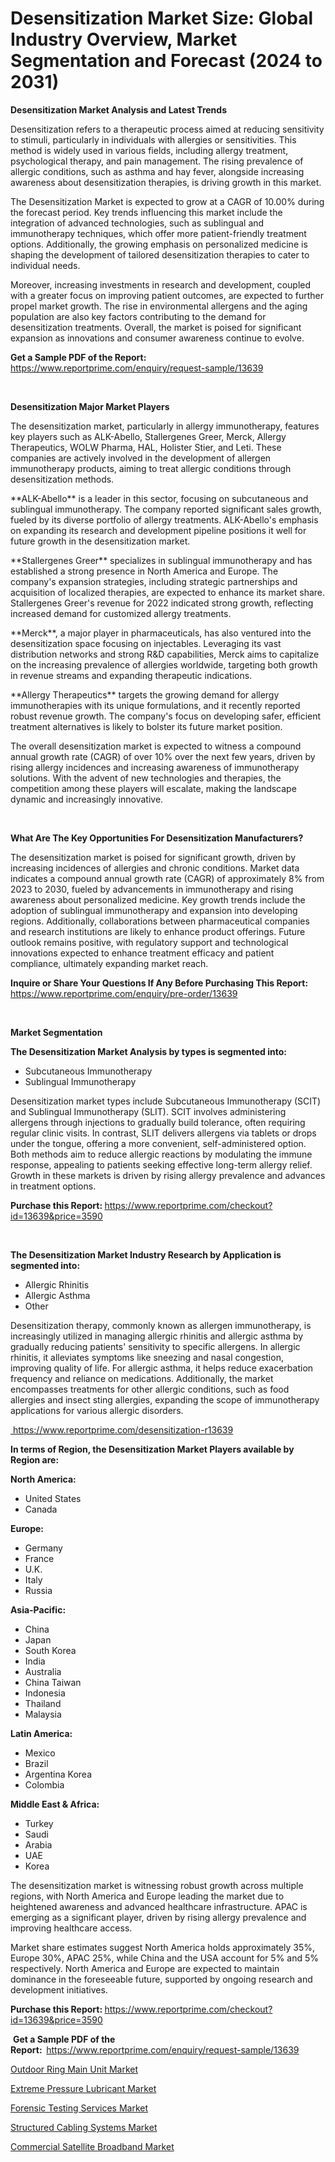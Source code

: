 <p><h1>Desensitization Market Size: Global Industry Overview, Market Segmentation and Forecast (2024 to 2031)</h1></p><p><strong>Desensitization Market Analysis and Latest Trends</strong></p>
<p><p>Desensitization refers to a therapeutic process aimed at reducing sensitivity to stimuli, particularly in individuals with allergies or sensitivities. This method is widely used in various fields, including allergy treatment, psychological therapy, and pain management. The rising prevalence of allergic conditions, such as asthma and hay fever, alongside increasing awareness about desensitization therapies, is driving growth in this market.</p><p>The Desensitization Market is expected to grow at a CAGR of 10.00% during the forecast period. Key trends influencing this market include the integration of advanced technologies, such as sublingual and immunotherapy techniques, which offer more patient-friendly treatment options. Additionally, the growing emphasis on personalized medicine is shaping the development of tailored desensitization therapies to cater to individual needs.</p><p>Moreover, increasing investments in research and development, coupled with a greater focus on improving patient outcomes, are expected to further propel market growth. The rise in environmental allergens and the aging population are also key factors contributing to the demand for desensitization treatments. Overall, the market is poised for significant expansion as innovations and consumer awareness continue to evolve.</p></p>
<p><strong>Get a Sample PDF of the Report:&nbsp;</strong> <a href="https://www.reportprime.com/enquiry/request-sample/13639?utm_campaign=1170&utm_medium=2&utm_source=Github&utm_content=ia&utm_term=11102024&utm_id=desensitization">https://www.reportprime.com/enquiry/request-sample/13639</a></p>
<p>&nbsp;</p>
<p><strong>Desensitization Major Market Players</strong></p>
<p><p>The desensitization market, particularly in allergy immunotherapy, features key players such as ALK-Abello, Stallergenes Greer, Merck, Allergy Therapeutics, WOLW Pharma, HAL, Holister Stier, and Leti. These companies are actively involved in the development of allergen immunotherapy products, aiming to treat allergic conditions through desensitization methods.</p><p>**ALK-Abello** is a leader in this sector, focusing on subcutaneous and sublingual immunotherapy. The company reported significant sales growth, fueled by its diverse portfolio of allergy treatments. ALK-Abello's emphasis on expanding its research and development pipeline positions it well for future growth in the desensitization market.</p><p>**Stallergenes Greer** specializes in sublingual immunotherapy and has established a strong presence in North America and Europe. The company's expansion strategies, including strategic partnerships and acquisition of localized therapies, are expected to enhance its market share. Stallergenes Greer's revenue for 2022 indicated strong growth, reflecting increased demand for customized allergy treatments.</p><p>**Merck**, a major player in pharmaceuticals, has also ventured into the desensitization space focusing on injectables. Leveraging its vast distribution networks and strong R&D capabilities, Merck aims to capitalize on the increasing prevalence of allergies worldwide, targeting both growth in revenue streams and expanding therapeutic indications.</p><p>**Allergy Therapeutics** targets the growing demand for allergy immunotherapies with its unique formulations, and it recently reported robust revenue growth. The company's focus on developing safer, efficient treatment alternatives is likely to bolster its future market position.</p><p>The overall desensitization market is expected to witness a compound annual growth rate (CAGR) of over 10% over the next few years, driven by rising allergy incidences and increasing awareness of immunotherapy solutions. With the advent of new technologies and therapies, the competition among these players will escalate, making the landscape dynamic and increasingly innovative.</p></p>
<p>&nbsp;</p>
<p><strong>What Are The Key Opportunities For Desensitization Manufacturers?</strong></p>
<p><p>The desensitization market is poised for significant growth, driven by increasing incidences of allergies and chronic conditions. Market data indicates a compound annual growth rate (CAGR) of approximately 8% from 2023 to 2030, fueled by advancements in immunotherapy and rising awareness about personalized medicine. Key growth trends include the adoption of sublingual immunotherapy and expansion into developing regions. Additionally, collaborations between pharmaceutical companies and research institutions are likely to enhance product offerings. Future outlook remains positive, with regulatory support and technological innovations expected to enhance treatment efficacy and patient compliance, ultimately expanding market reach.</p></p>
<p><strong>Inquire or Share Your Questions If Any Before Purchasing This Report:</strong> <a href="https://www.reportprime.com/enquiry/pre-order/13639?utm_campaign=1170&utm_medium=2&utm_source=Github&utm_content=ia&utm_term=11102024&utm_id=desensitization">https://www.reportprime.com/enquiry/pre-order/13639</a></p>
<p>&nbsp;</p>
<p><strong>Market Segmentation</strong></p>
<p><strong>The Desensitization Market Analysis by types is segmented into:</strong></p>
<p><ul><li>Subcutaneous Immunotherapy</li><li>Sublingual Immunotherapy</li></ul></p>
<p><p>Desensitization market types include Subcutaneous Immunotherapy (SCIT) and Sublingual Immunotherapy (SLIT). SCIT involves administering allergens through injections to gradually build tolerance, often requiring regular clinic visits. In contrast, SLIT delivers allergens via tablets or drops under the tongue, offering a more convenient, self-administered option. Both methods aim to reduce allergic reactions by modulating the immune response, appealing to patients seeking effective long-term allergy relief. Growth in these markets is driven by rising allergy prevalence and advances in treatment options.</p></p>
<p><strong>Purchase this Report:&nbsp;</strong><a href="https://www.reportprime.com/checkout?id=13639&price=3590&utm_campaign=1170&utm_medium=2&utm_source=Github&utm_content=ia&utm_term=11102024&utm_id=desensitization">https://www.reportprime.com/checkout?id=13639&price=3590</a></p>
<p>&nbsp;</p>
<p><strong>The Desensitization Market Industry Research by Application is segmented into:</strong></p>
<p><ul><li>Allergic Rhinitis</li><li>Allergic Asthma</li><li>Other</li></ul></p>
<p><p>Desensitization therapy, commonly known as allergen immunotherapy, is increasingly utilized in managing allergic rhinitis and allergic asthma by gradually reducing patients' sensitivity to specific allergens. In allergic rhinitis, it alleviates symptoms like sneezing and nasal congestion, improving quality of life. For allergic asthma, it helps reduce exacerbation frequency and reliance on medications. Additionally, the market encompasses treatments for other allergic conditions, such as food allergies and insect sting allergies, expanding the scope of immunotherapy applications for various allergic disorders.</p></p>
<p><a href="https://www.reportprime.com/desensitization-r13639?utm_campaign=1170&utm_medium=2&utm_source=Github&utm_content=ia&utm_term=11102024&utm_id=desensitization">&nbsp;https://www.reportprime.com/desensitization-r13639</a></p>
<p><strong>In terms of Region, the Desensitization Market Players available by Region are:</strong></p>
<p>
    <p> <strong> North America: </strong>
        <ul>
            <li>United States</li>
            <li>Canada</li>
        </ul>
        </p> 
    <p> <strong> Europe: </strong>
        <ul>
            <li>Germany</li>
            <li>France</li>
            <li>U.K.</li>
            <li>Italy</li>
            <li>Russia</li>
        </ul>
        </p> 
    <p> <strong> Asia-Pacific: </strong>
        <ul>
            <li>China</li>
            <li>Japan</li>
            <li>South Korea</li>
            <li>India</li>
            <li>Australia</li>
            <li>China Taiwan</li>
            <li>Indonesia</li>
            <li>Thailand</li>
            <li>Malaysia</li>
        </ul>
        </p> 
    <p> <strong> Latin America: </strong>
        <ul>
            <li>Mexico</li>
            <li>Brazil</li>
            <li>Argentina Korea</li>
            <li>Colombia</li>
        </ul>
        </p> 
    <p> <strong> Middle East & Africa: </strong>
        <ul>
            <li>Turkey</li>
            <li>Saudi</li>
            <li>Arabia</li>
            <li>UAE</li>
            <li>Korea</li>
        </ul>
    </p>
    </p>
<p><p>The desensitization market is witnessing robust growth across multiple regions, with North America and Europe leading the market due to heightened awareness and advanced healthcare infrastructure. APAC is emerging as a significant player, driven by rising allergy prevalence and improving healthcare access. </p><p>Market share estimates suggest North America holds approximately 35%, Europe 30%, APAC 25%, while China and the USA account for 5% and 5% respectively. North America and Europe are expected to maintain dominance in the foreseeable future, supported by ongoing research and development initiatives.</p></p>
<p><strong>Purchase this Report: </strong><a href="https://www.reportprime.com/checkout?id=13639&price=3590&utm_campaign=1170&utm_medium=2&utm_source=Github&utm_content=ia&utm_term=11102024&utm_id=desensitization">https://www.reportprime.com/checkout?id=13639&price=3590</a></p>
<p>&nbsp;<strong>Get a Sample PDF of the Report:&nbsp;&nbsp;</strong><a href="https://www.reportprime.com/enquiry/request-sample/13639?utm_campaign=1170&utm_medium=2&utm_source=Github&utm_content=ia&utm_term=11102024&utm_id=desensitization">https://www.reportprime.com/enquiry/request-sample/13639</a></p>
<p><strong></strong></p>
<p><p><a href="https://www.linkedin.com/pulse/outdoor-ring-main-unit-market-global-insights-regional-fwgze?utm_campaign=1170&utm_medium=2&utm_source=Github&utm_content=ia&utm_term=11102024&utm_id=desensitization">Outdoor Ring Main Unit Market</a></p><p><a href="https://www.linkedin.com/pulse/surfing-extreme-pressure-lubricant-wave-riding-market-glene?utm_campaign=1170&utm_medium=2&utm_source=Github&utm_content=ia&utm_term=11102024&utm_id=desensitization">Extreme Pressure Lubricant Market</a></p><p><a href="https://github.com/sofayahoo2023/Market-Research-Report-List-6/blob/main/forensic-testing-services-market.md?utm_campaign=1170&utm_medium=2&utm_source=Github&utm_content=ia&utm_term=11102024&utm_id=desensitization">Forensic Testing Services Market</a></p><p><a href="https://issuu.com/reportprime-2/docs/structured-cabling-systems-market-s_e79352c2fc9bb7?utm_campaign=1170&utm_medium=2&utm_source=Github&utm_content=ia&utm_term=11102024&utm_id=desensitization">Structured Cabling Systems Market</a></p><p><a href="https://issuu.com/reportprime-2/docs/commercial-satellite-broadband-mark_cc1fc6eb2d6ef9?utm_campaign=1170&utm_medium=2&utm_source=Github&utm_content=ia&utm_term=11102024&utm_id=desensitization">Commercial Satellite Broadband Market</a></p></p>
